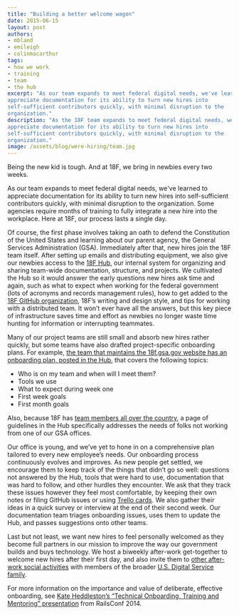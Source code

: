 ```yaml
---
title: "Building a better welcome wagon"
date: 2015-06-15
layout: post
authors:
- mbland
- emileigh
- colinmacarthur
tags:
- how we work
- training
- team
- the hub
excerpt: "As our team expands to meet federal digital needs, we've learned to
appreciate documentation for its ability to turn new hires into
self-sufficient contributors quickly, with minimal disruption to the
organization."
description: "As the 18F team expands to meet federal digital needs, we've learned to
appreciate documentation for its ability to turn new hires into
self-sufficient contributors quickly, with minimal disruption to the
organization."
image: /assets/blog/were-hiring/team.jpg
---
```


Being the new kid is tough. And at 18F, we bring in newbies every two
weeks.

As our team expands to meet federal digital needs, we've learned to
appreciate documentation for its ability to turn new hires into
self-sufficient contributors quickly, with minimal disruption to the
organization. Some agencies require months of training to fully
integrate a new hire into the workplace. Here at 18F, our process lasts
a single day.

Of course, the first phase involves taking an oath to defend the
Constitution of the United States and learning about our parent agency,
the General Services Administration (GSA). Immediately after that, new
hires join the 18F team itself. After setting up emails and distributing
equipment, we also give our newbies access to the [18F Hub](https://18f.gsa.gov/2014/12/23/hub/), our internal system for
organizing and sharing team-wide documentation, structure, and projects.
We cultivated the Hub so it would answer the early questions new hires
ask time and again, such as what to expect when working for the federal
government (lots of acronyms and records management rules), how to get
added to the [18F GitHub organization](https://github.com/18F/), 18F’s
writing and design style, and tips for working with a distributed team.
It won’t ever have all the answers, but this key piece of infrastructure
saves time and effort as newbies no longer waste time hunting for
information or interrupting teammates.

Many of our project teams are still small and absorb new hires rather
quickly, but some teams have also drafted project-specific onboarding
plans. For example, [the team that maintains the 18f.gsa.gov website
has an onboarding plan, posted in the
Hub](https://18f.gsa.gov/hub/18f-site/onboarding/), that covers the
following topics:

-   Who is on my team and when will I meet them?
-   Tools we use
-   What to expect during week one
-   First week goals
-   First month goals

Also, because 18F has [team members all over the country](https://18f.gsa.gov/hub/locations/), a page of guidelines in
the Hub specifically addresses the needs of folks not working from one
of our GSA offices.

Our office is young, and we’ve yet to hone in on a comprehensive plan
tailored to every new employee’s needs. Our onboarding process
continuously evolves and improves. As new people get settled, we
encourage them to keep track of the things that didn’t go so well:
questions not answered by the Hub, tools that were hard to use,
documentation that was hard to follow, and other hurdles they encounter.
We ask that they track these issues however they feel most comfortable,
by keeping their own notes or filing GitHub issues or using [Trello
cards](https://trello.com/18f3). We also gather their ideas in a quick
survey or interview at the end of their second week. Our documentation
team triages onboarding issues, uses them to update the Hub, and passes
suggestions onto other teams.

Last but not least, we want new hires to feel personally welcomed as
they become full partners in our mission to improve the way our
government builds and buys technology. We host a biweekly after-work
get-together to welcome new hires after their first day, and also invite
them to [other after-work social
activities](http://killerqueenarcade.com/) with members of the broader
[U.S. Digital Service family](https://wh.gov/usds/).

For more information on the importance and value of deliberate,
effective onboarding, see [Kate Heddleston’s “Technical Onboarding,
Training and Mentoring”
presentation](https://github.com/heddle317/onboarding) from RailsConf
2014.
